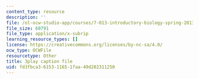 ```yaml
---
content_type: resource
description: ''
file: /ol-ocw-studio-app/courses/7-013-introductory-biology-spring-2013/fd3fbca3615311651faa49d202311250_THR1YOKVdtk.srt
file_size: 60791
file_type: application/x-subrip
learning_resource_types: []
license: https://creativecommons.org/licenses/by-nc-sa/4.0/
ocw_type: OCWFile
resourcetype: Other
title: 3play caption file
uid: fd3fbca3-6153-1165-1faa-49d202311250
---
```

